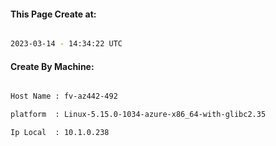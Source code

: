 
   
#### This Page Create at:

```bash

2023-03-14 - 14:34:22 UTC

```

#### Create By Machine:

```bash

Host Name : fv-az442-492

platform  : Linux-5.15.0-1034-azure-x86_64-with-glibc2.35

Ip Local  : 10.1.0.238

```

